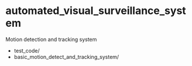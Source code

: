 # automated_visual_surveillance_system
Motion detection and tracking system

* test_code/
* basic_motion_detect_and_tracking_system/
